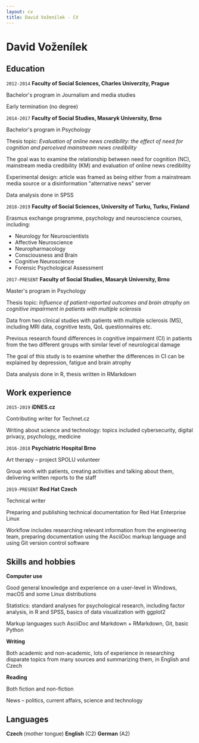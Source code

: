 ```yaml
---
layout: cv
title: David Voženílek - CV
---
```

# David Voženílek

## Education

`2012-2014`
__Faculty of Social Sciences, Charles Univerzity, Prague__

Bachelor's program in Journalism and media studies

Early termination (no degree)

`2014-2017`
__Faculty of Social Studies, Masaryk University, Brno__

Bachelor's program in Psychology

Thesis topic: _Evaluation of online news credibility: the effect of need for cognition and perceived mainstream news credibility_

The goal was to examine the relationship between need for cognition (NC), mainstream media credibility (KM) and evaluation of online news credibility

Experimental design: article was framed as being either from a mainstream media source or a disinformation "alternative news" server

Data analysis done in SPSS

`2018-2019`
__Faculty of Social Sciences, University of Turku, Turku, Finland__

Erasmus exchange programme, psychology and neuroscience courses, including:

* Neurology for Neuroscientists
* Affective Neuroscience
* Neuropharmacology
* Consciousness and Brain
* Cognitive Neuroscience
* Forensic Psychological Assessment

`2017-PRESENT`
__Faculty of Social Studies, Masaryk University, Brno__

Master's program in Psychology

Thesis topic: _Influence of patient-reported outcomes and brain atrophy on cognitive impairment in patients with multiple sclerosis_

Data from two clinical studies with patients with multiple sclerosis (MS), including MRI data, cognitive tests, QoL questionnaires etc.

Previous research found differences ín cognitive impairment (CI) in patients from the two different groups with similar level of neurological damage

The goal of this study is to examine whether the differences in CI can be explained by depression, fatigue and brain atrophy

Data analysis done in R, thesis written in RMarkdown

## Work experience

`2015-2019`
__iDNES.cz__

Contributing writer for Technet.cz

Writing about science and technology: topics included cybersecurity, digital privacy, psychology, medicine

`2016-2018`
__Psychiatric Hospital Brno__

Art therapy – project SPOLU volunteer

Group work with patients, creating activities and talking about them, delivering written reports to the staff

`2019-PRESENT`
__Red Hat Czech__

Technical writer

Preparing and publishing technical documentation for Red Hat Enterprise Linux

Workflow includes researching relevant information from the engineering team, preparing documentation using the AsciiDoc markup language and using Git version control software

## Skills and hobbies

__Computer use__

Good general knowledge and experience on a user-level in Windows, macOS and some Linux distributions

Statistics: standard analyses for psychological research, including factor analysis, in R and SPSS, basics of data visualization with ggplot2

Markup languages such AsciiDoc and Markdown + RMarkdown, Git, basic Python

__Writing__

Both academic and non-academic, lots of experience in researching disparate topics from many sources and summarizing them, in English and Czech

__Reading__

Both fiction and non-fiction

News – politics, current affairs, science and technology

## Languages

__Czech__ (mother tongue)
__English__ (C2)
__German__ (A2)
